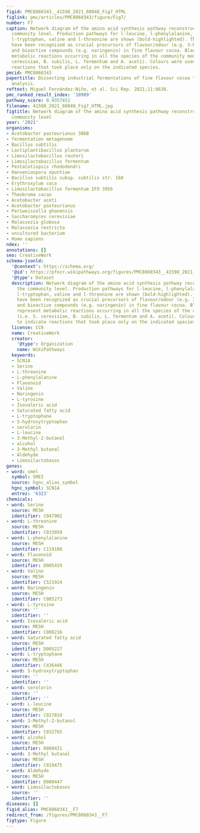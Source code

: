 ```yaml
---
figid: PMC8060343__41598_2021_88048_Fig7_HTML
figlink: pmc/articles/PMC8060343/figure/Fig7/
number: F7
caption: Network diagram of the amino acid synthesis pathway reconstructed at the
  community level. Production pathways for l-leucine, l-phenylalanine, l-tyrosine.
  l-tryptophan, valine and l-threonine are shown (bold-highlighted). These aminoacids
  have been recognized as crucial precursors of flavour/odour (e.g. 3-Methyl-2-butanol)
  and bioactive compounds (e.g. naringenin) in fine flavour cocoa. Black arrows represent
  metabolic reactions occurring in all the species of the community model (i.e. S.
  cerevisiae, B. subilis, L. fermentum and A. aceti). Colours were used to indicate
  reactions that took place only on the indicated species.
pmcid: PMC8060343
papertitle: Dissecting industrial fermentations of fine flavour cocoa through metagenomic
  analysis.
reftext: Miguel Fernández-Niño, et al. Sci Rep. 2021;11:8638.
pmc_ranked_result_index: '10989'
pathway_score: 0.9357451
filename: 41598_2021_88048_Fig7_HTML.jpg
figtitle: Network diagram of the amino acid synthesis pathway reconstructed at the
  community level
year: '2021'
organisms:
- Acetobacter pasteurianus 386B
- fermentation metagenome
- Bacillus subtilis
- Lactiplantibacillus plantarum
- Limosilactobacillus reuteri
- Limosilactobacillus fermentum
- Pestalotiopsis rhododendri
- Hanseniaspora opuntiae
- Bacillus subtilis subsp. subtilis str. 168
- Erythroxylum coca
- Limosilactobacillus fermentum IFO 3956
- Theobroma cacao
- Acetobacter aceti
- Acetobacter pasteurianus
- Periweissella ghanensis
- Saccharomyces cerevisiae
- Malassezia globosa
- Malassezia restricta
- uncultured bacterium
- Homo sapiens
ndex: ''
annotations: []
seo: CreativeWork
schema-jsonld:
  '@context': https://schema.org/
  '@id': https://pfocr.wikipathways.org/figures/PMC8060343__41598_2021_88048_Fig7_HTML.html
  '@type': Dataset
  description: Network diagram of the amino acid synthesis pathway reconstructed at
    the community level. Production pathways for l-leucine, l-phenylalanine, l-tyrosine.
    l-tryptophan, valine and l-threonine are shown (bold-highlighted). These aminoacids
    have been recognized as crucial precursors of flavour/odour (e.g. 3-Methyl-2-butanol)
    and bioactive compounds (e.g. naringenin) in fine flavour cocoa. Black arrows
    represent metabolic reactions occurring in all the species of the community model
    (i.e. S. cerevisiae, B. subilis, L. fermentum and A. aceti). Colours were used
    to indicate reactions that took place only on the indicated species.
  license: CC0
  name: CreativeWork
  creator:
    '@type': Organization
    name: WikiPathways
  keywords:
  - SCN1A
  - Serine
  - L-threonine
  - L-phenylalanine
  - Flavonoid
  - Valine
  - Naringenin
  - L-tyrosine
  - Isovaleric acid
  - Saturated fatty acid
  - L-tryptophane
  - 5-hydroxytryptophan
  - serolorin
  - L-leucine
  - 3-Methyl-2-butanol
  - alcohol
  - 3-Methyl butanal
  - Aldehyde
  - Limosilactobasos
genes:
- word: smel
  symbol: SMEI
  source: hgnc_alias_symbol
  hgnc_symbol: SCN1A
  entrez: '6323'
chemicals:
- word: Serine
  source: MESH
  identifier: C047902
- word: L-threonine
  source: MESH
  identifier: C033059
- word: L-phenylalanine
  source: MESH
  identifier: C119108
- word: Flavonoid
  source: MESH
  identifier: D005419
- word: Valine
  source: MESH
  identifier: C521924
- word: Naringenin
  source: MESH
  identifier: C005273
- word: L-tyrosine
  source: ''
  identifier: ''
- word: Isovaleric acid
  source: MESH
  identifier: C008216
- word: Saturated fatty acid
  source: MESH
  identifier: D005227
- word: L-tryptophane
  source: MESH
  identifier: C436446
- word: 5-hydroxytryptophan
  source: ''
  identifier: ''
- word: serolorin
  source: ''
  identifier: ''
- word: L-leucine
  source: MESH
  identifier: C027819
- word: 3-Methyl-2-butanol
  source: MESH
  identifier: C032765
- word: alcohol
  source: MESH
  identifier: D000431
- word: 3-Methyl butanal
  source: MESH
  identifier: C018475
- word: Aldehyde
  source: MESH
  identifier: D000447
- word: Limosilactobasos
  source: ''
  identifier: ''
diseases: []
figid_alias: PMC8060343__F7
redirect_from: /figures/PMC8060343__F7
figtype: Figure
---
```

